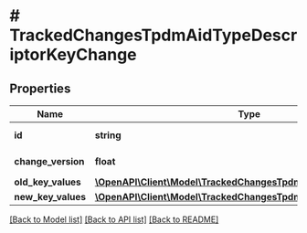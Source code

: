 # # TrackedChangesTpdmAidTypeDescriptorKeyChange

## Properties

Name | Type | Description | Notes
------------ | ------------- | ------------- | -------------
**id** | **string** | Resource identifier | [optional]
**change_version** | **float** | Change version | [optional]
**old_key_values** | [**\OpenAPI\Client\Model\TrackedChangesTpdmAidTypeDescriptorKey**](TrackedChangesTpdmAidTypeDescriptorKey.md) |  | [optional]
**new_key_values** | [**\OpenAPI\Client\Model\TrackedChangesTpdmAidTypeDescriptorKey**](TrackedChangesTpdmAidTypeDescriptorKey.md) |  | [optional]

[[Back to Model list]](../../README.md#models) [[Back to API list]](../../README.md#endpoints) [[Back to README]](../../README.md)
